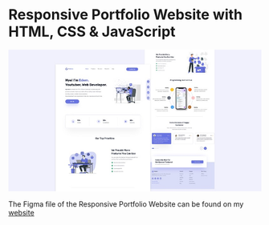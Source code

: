 # Responsive Portfolio Website with HTML, CSS & JavaScript

![Responsive Portfolio Website with HTML, CSS and JavaScript](https://raw.githubusercontent.com/wpcodevo/LC25-portfolio-website/setup/responsive%20portfolio%20website%20with%20html%20css.jpg "Responsive Portfolio Website with HTML, CSS and JavaScript")

The Figma file of the Responsive Portfolio Website can be found on my [website](https://www.ziddah.com)
